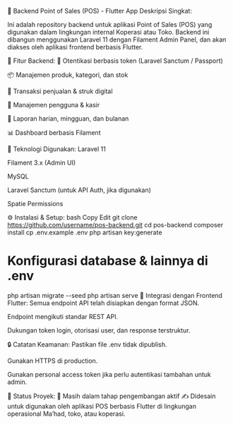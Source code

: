 🧾 Backend Point of Sales (POS) - Flutter App
Deskripsi Singkat:

Ini adalah repository backend untuk aplikasi Point of Sales (POS) yang digunakan dalam lingkungan internal Koperasi atau Toko. Backend ini dibangun menggunakan Laravel 11 dengan Filament Admin Panel, dan akan diakses oleh aplikasi frontend berbasis Flutter.

🔧 Fitur Backend:
🔐 Otentikasi berbasis token (Laravel Sanctum / Passport)

📦 Manajemen produk, kategori, dan stok

🧾 Transaksi penjualan & struk digital

👥 Manajemen pengguna & kasir

💼 Laporan harian, mingguan, dan bulanan

📊 Dashboard berbasis Filament

🧱 Teknologi Digunakan:
Laravel 11

Filament 3.x (Admin UI)

MySQL

Laravel Sanctum (untuk API Auth, jika digunakan)

Spatie Permissions

⚙️ Instalasi & Setup:
bash
Copy
Edit
git clone https://github.com/username/pos-backend.git
cd pos-backend
composer install
cp .env.example .env
php artisan key:generate
# Konfigurasi database & lainnya di .env
php artisan migrate --seed
php artisan serve
📱 Integrasi dengan Frontend Flutter:
Semua endpoint API telah disiapkan dengan format JSON.

Endpoint mengikuti standar REST API.

Dukungan token login, otorisasi user, dan response terstruktur.

🔒 Catatan Keamanan:
Pastikan file .env tidak dipublish.

Gunakan HTTPS di production.

Gunakan personal access token jika perlu autentikasi tambahan untuk admin.

🧩 Status Proyek:
🚧 Masih dalam tahap pengembangan aktif
✍️ Didesain untuk digunakan oleh aplikasi POS berbasis Flutter di lingkungan operasional Ma’had, toko, atau koperasi.

